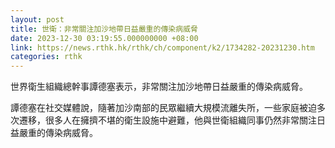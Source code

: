 ```yaml
---
layout: post
title: 世衛：非常關注加沙地帶日益嚴重的傳染病威脅
date: 2023-12-30 03:19:55.000000000 +08:00
link: https://news.rthk.hk/rthk/ch/component/k2/1734282-20231230.htm
categories: rthk
---
```


世界衛生組織總幹事譚德塞表示，非常關注加沙地帶日益嚴重的傳染病威脅。

譚德塞在社交媒體說，隨著加沙南部的民眾繼續大規模流離失所，一些家庭被迫多次遷移，很多人在擁擠不堪的衛生設施中避難，他與世衛組織同事仍然非常關注日益嚴重的傳染病威脅。
